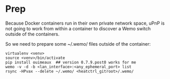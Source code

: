 # Prep

Because Docker containers run in their own private network space, uPnP is not going to work from within a container to discover a Wemo switch outside of the containers.

So we need to prepare some ~/.wemo/ files outside of the container:

```
virtualenv <venv>
source <venv>/bin/activate
pip install ouimeaux  ## version 0.7.9.post0 works for me
wemo -v -d -b <lan_interface>:<any_ephemeral_port> list
rsync -HPvax --delete ~/.wemo/ <heatctrl_gitroot>/.wemo/
```
